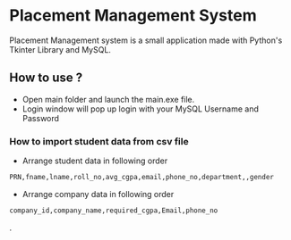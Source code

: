# Placement Management System 

Placement Management system is a small application made with Python's Tkinter Library and MySQL.


## How to use ?

- Open main folder and launch the main.exe file.
- Login window will pop up login with your MySQL Username and Password

### How to import student data from csv file

- Arrange student data in following order 
```bash
PRN,fname,lname,roll_no,avg_cgpa,email,phone_no,department,,gender
```
- Arrange company data in following order 
```bash
company_id,company_name,required_cgpa,Email,phone_no
```










.

